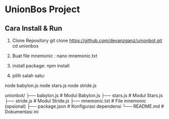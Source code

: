 # UnionBos Project

## Cara Install & Run


1. Clone Repository
git clone https://github.com/devanzganz/unionbot.git
cd unionbos

2. Buat file mnemonic :
nano mnemonic.txt

3. install package:
npm install

4. pilih salah satu:

node babylon.js
node stars.js
node stride.js

unionbot/
├── babylon.js       # Modul Babylon.js
├── stars.js         # Modul Stars.js
├── stride.js        # Modul Stride.js
├── mnemonic.txt     # File mnemonic (opsional)
├── package.json     # Konfigurasi dependensi
└── README.md        # Dokumentasi ini
